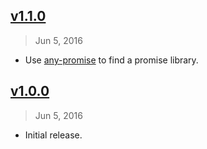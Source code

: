 ## [v1.1.0]
> Jun  5, 2016

- Use [any-promise](https://www.npmjs.com/package/any-promise) to find a promise library.

[v1.1.0]: https://github.com/rstacruz/promise-conditional/compare/v1.0.0...v1.1.0

## [v1.0.0]
> Jun  5, 2016

- Initial release.

[v1.0.0]: https://github.com/rstacruz/promise-conditional/tree/v1.0.0

